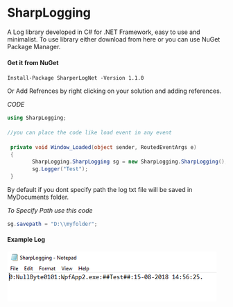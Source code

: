 # SharpLogging
A Log library developed in C# for .NET Framework, easy to use and minimalist.
To use library either download from here or you can use NuGet Package Manager.

#### Get it from NuGet
```
Install-Package SharperLogNet -Version 1.1.0
```

Or Add Refrences by right clicking on your solution and adding references.

_CODE_
```csharp
using SharpLogging;

//you can place the code like load event in any event

 private void Window_Loaded(object sender, RoutedEventArgs e)
 {
        SharpLogging.SharpLogging sg = new SharpLogging.SharpLogging();
        sg.Logger("Test");
 }

```

By default if you dont specify path the log txt file will be saved in MyDocuments folder.

*To Specify Path use this code*
```csharp
sg.savepath = "D:\\myfolder";
```

#### Example Log ####
![Example](https://github.com/nullbyte01/SharpLogging/blob/master/1.PNG)
